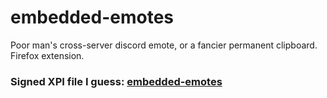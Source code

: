 # embedded-emotes
Poor man's cross-server discord emote, or a fancier permanent clipboard. Firefox extension.


### Signed XPI file I guess: [embedded-emotes](https://addons.mozilla.org/firefox/downloads/file/3881650/embedded_emotes-1.0.1-fx.xpi)
